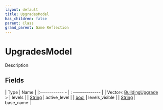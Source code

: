 ```yaml
---
layout: default
title: UpgradesModel
has_children: false
parent: Class
grand_parent: Game Reflection
---
```

# UpgradesModel
Description 

## Fields
| Type | Name |
|:------------ - | : -------------- |
| Vector< [BuildingUpgrade](game-reflection/classes/building_upgrade.md) > | levels |
| [String](game-reflection/components/string.md) | active_level |
| [bool](game-reflection/components/bool.md) | levels_visible |
| [String](game-reflection/components/string.md) | base_name |

